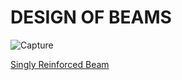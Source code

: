 # DESIGN OF BEAMS

![Capture](https://github.com/user-attachments/assets/a660bea7-4205-4a38-aad6-d502e8c1a87f)


[Singly Reinforced Beam](deepseek_html_20250925_391524.html)
